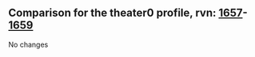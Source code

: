 ## Comparison for the theater0 profile, rvn: [1657](https://github.com/PRO100KatYT/FortniteProfileRevisions/tree/main/profiles/theater0/1657%20theater0.json)-[1659](https://github.com/PRO100KatYT/FortniteProfileRevisions/tree/main/profiles/theater0/1659%20theater0.json)

No changes
